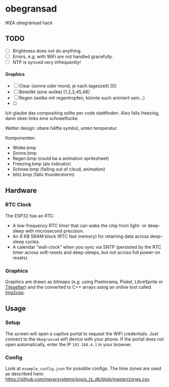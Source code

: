 # obegransad

IKEA obegränsad hack

## TODO

- [ ] Brightness does not do anything.
- [ ] Errors, e.g. with WiFi are not handled gracefully.
- [ ] NTP is synced very infrequently!

#### Graphics

- [ ] Clear (sonne oder mond, je nach tageszeit) [0]
- [ ] Bewölkt (eine wolke) [1,2,3,45,48]
- [ ] Regen (wolke mit regentropfen, könnte auch animiert sein...)
- [ ] 

Ich glaube das compositing sollte per code stattfinden.
Also falls freezing, dann oben links eine schneeflocke.

Wetter design: obere hälfte symbol, unten temperatur.

Komponenten:
- Wolke.bmp
- Sonne.bmp
- Regen.bmp (could be a animation spritesheet)
- Freezing.bmp (als indicator)
- Schnee.bmp (falling out of cloud, animation)
- blitz.bmp (falls thunderstorm)

## Hardware

### RTC Clock

The ESP32 has an RTC:

- A low-frequency RTC timer that can wake the chip from light- or deep-sleep with microsecond precision.
- An 8 KB SRAM block (RTC fast memory) for retaining data across deep-sleep cycles.
- A calendar “wall-clock” when you sync via SNTP (persisted by the RTC timer across soft-resets and deep-sleeps, but not across full power-on resets).

### Graphics

Graphics are drawn as bitmaps (e.g. using Pixelorama, Piskel, LibreSprite or [Tilesetter](https://www.tilesetter.org/)) and the converted to C++ arrays using an online tool called [img2cpp](https://hurricanejoef.github.io/image2cpp/).

## Usage

### Setup

The screen will open a captive portal to request the WiFi credentials.
Just connect to the `Obegransad` wifi device with your phone.
If the portal does not open automatically, enter the IP `192.168.4.1` in your browser.

### Config

Look at `example_config.json` for possible configs.
The time zones are used as described here: <https://github.com/nayarsystems/posix_tz_db/blob/master/zones.csv>
